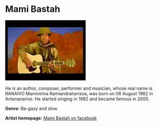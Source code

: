 # Mami Bastah

![Mami Bastah's photo](mami-bastah.jpg)

He is an author, composer, performer and musician, whose real name is RANAIVO Maminirina Ramiandraharisoa, was born on 06 August 1962 in Antananarivo. He started singing in 1982 and became famous in 2005.

**Genre:** Ba-gasy and slow

**Artist homepage:** [Mami Bastah on facebook](https://web.facebook.com/mami.bastah?_rdc=1&_rdr)
